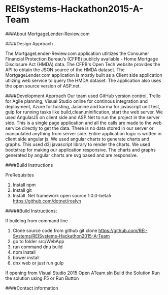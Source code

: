 # REISystems-Hackathon2015-A-Team

###About MortgageLender-Review.com

####Design Approach

The MortgageLender-Review.com application utlitizes the Consumer Financial Protection Bureau’s (CFPB) publicly available - Home Mortgage Disclosure Act (HMDA) data. The CFPB's Open Tech website provides the API to obtain the JSON source of the HMDA dataset.
The MortgageLender.com application is mostly built as a Client side application utlizing web service to query the HMDA dataset. The application also uses the open source version of ASP.net. 

####Development Approach
Our team used GitHub version control, Trello for Agile planning, Visual Studio online for continous integration and deployment, Azure for hosting, Jasmine and karma for javascript unit test, gulp for running tasks like build,clean,minification, start the web server. We used AngularJS on client side and ASP.Net to run the project in the server side. 
This is a single page application and all the calls are made to the web service directly to get the data. There is no data stored in our server or manipulated anything from server side. Entire application logic is written in client side angular js. 
We used angular charts to generate charts and graphs. This used d3j javascript library to render the charts. We used bootstrap for making our application responsive. The charts and graphs generated by angular charts are svg based and are responsive. 



####Build Instructions

PreRequisites
1. Install npm
2. Install git
3. Install .Net framework open source 1.0.0-beta5 https://github.com/dotnet/roslyn 

#####Build Instructions:

If building from command line 
1. Clone source code from github git clone https://github.com/REI-Systems/REISystems-Hackathon2015-A-Team
2. go to folder src/WebApp
3. run command dnu build 
4. npm install
5. bower install
6. dnx web or just run gulp

If opening from Visual Studio 2015
Open ATeam.sln 
Build the Solution
Run the solution using F5 or Run Button




####Contact information 

